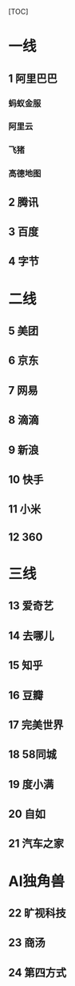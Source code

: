 [TOC]



# 一线

## 1 阿里巴巴

### 蚂蚁金服

### 阿里云

### 飞猪

### 高德地图

## 2 腾讯

## 3 百度

## 4 字节

# 二线

## 5 美团

## 6 京东

## 7 网易

## 8 滴滴

## 9 新浪

## 10 快手

## 11 小米

## 12 360

# 三线

## 13 爱奇艺

## 14 去哪儿

## 15 知乎

## 16 豆瓣

## 17 完美世界

## 18 58同城

## 19 度小满

## 20 自如

## 21 汽车之家

# AI独角兽

## 22 旷视科技

## 23 商汤

## 24 第四方式



